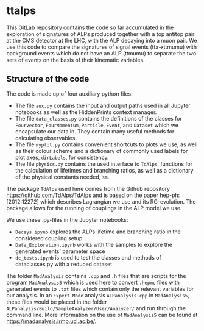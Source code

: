 # ttalps

This GitLab repository contains the code so far accumulated in the exploration of signatures of ALPs produced together with a top antitop pair at the CMS detector at the LHC, with the ALP decaying into a muon pair. We use this code to compare the signatures of signal events (tta->ttmumu) with background events which do not have an ALP (ttmumu) to separate the two sets of events on the basis of their kinematic variables.

## Structure of the code

The code is made up of four auxiliary python files:
- The file `aux.py` contains the input and output paths used in all Jupyter notebooks as well as the HiddenPrints context manager.
- The file `data_classes.py` contains the definitions of the classes for `FourVector`, `FourMomentum`, `Particle`, `Event`, and `Dataset` which we encapsulate our data in. They contain many useful methods for calculating observables.
- The file `myplot.py` contains convenient shortcuts to plots we use, as well as their colour scheme and a dictionary of commonly used labels for plot axes, `dirLabels`, for consistency.
- The file `physics.py` contains the used interface to `TdAlps`, functions for the calculation of lifetimes and branching ratios, as well as a dictionary of the physical constants needed, `sm`.

The package `TdAlps` used here comes from the Github repository https://github.com/TdAlps/TdAlps and is based on the paper hep-ph:[2012:12272] which describes Lagrangian we use and its RG-evolution. The package allows for the running of couplings in the ALP model we use.

We use these .py-files in the Jupyter notebooks:
- `Decays.ipynb` explores the ALPs lifetime and branching ratio in the considered coupling setup
- `Data_Exploration.ipynb` works with the samples to explore the generated events' parameter space
- `dc_tests.ipynb` is used to test the classes and methods of dataclasses.py with a reduced dataset

The folder `MadAnalysis` contains `.cpp` and `.h` files that are scripts for the program `MadAnalysis5` which is used here to convert `.hepmc` files with generated events to `.txt` files which contain only the relevant variables for our analysis. In an `Expert Mode` analysis `ALPanalysis.cpp` in `MadAnalysis5`, these files would be placed in the folder `ALPanalysis/Build/SampleAnalyzer/User/Analyzer/` and run through the command line. More information on the use of `MadAnalysis5` can be found at https://madanalysis.irmp.ucl.ac.be/.
